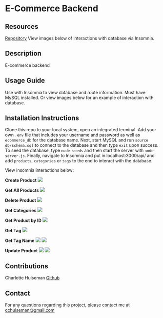 # **E-Commerce Backend**

## **Resources**
[Repository](https://github.com/charlottehulseman/e-commerce-backend)
View images below of interactions with database via Insomnia.

## **Description**
E-commerce backend 

## **Usage Guide**
Use with Insomnia to view database and route information. Must have MySQL installed. Or view images below for an example of interaction with database.

## **Installation Instructions**
Clone this repo to your local system, open an integrated terminal. Add your own `.env` file that includes your username and password as well as `ecommerce_db` for the database name. Next, start MySQL and run `source db/schema.sql` to connect to the database and then type `exit` upon success. To seed the database, type `node seeds` and then start the server with `node server.js`. Finally, navigate to Insomnia and put in localhost:3000/api/ and add `products`, `categories` or `tags` to the end to interact with the database.

View Insomnia interactions below:

**Create Product**
![](./assets/createproduct.png)

**Get All Products**
![](./assets/getallproducts.png)

**Delete Product**
![](./assets/deleteproduct.png)

**Get Categories**
![](./assets/getcategory.png)

**Get Product by ID**
![](./assets/getproductid.png)

**Get Tag**
![](./assets/gettag.png)

**Get Tag Name**
![](./assets/gettagname.png)
![](./assets/gettag.png)

**Update Product**
![](./assets/updateproduct.png)
![](./assets/updateproduct2.png)


## **Contributions**
Charlotte Hulseman
[Github](https://github.com/charlottehulseman)

## **Contact**
For any questions regarding this project, please contact me at cchulseman@gmail.com